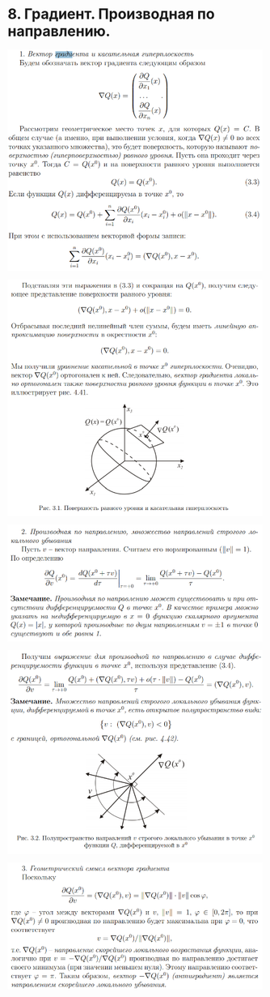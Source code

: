 # 8. Градиент. Производная по направлению.

![](../images/ticket08-1.png)

![](../images/ticket08-2.png)

![](../images/ticket08-3.png)

![](../images/ticket08-4.png)

![](../images/ticket08-5.png)
